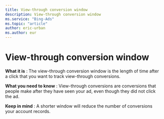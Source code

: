 ```yaml
---
title: View-through conversion window
description: View-through conversion window
ms.service: "Bing-Ads"
ms.topic: "article"
author: eric-urban
ms.author: eur
---
```


# View-through conversion window

**What it is** : The view-through conversion window is the length of time after a click that you want to track view-through conversions.

**What you need to know** : View-through conversions are conversions that people make after they have seen your ad, even though they did not click the ad.

**Keep in mind** : A shorter window will reduce the number of conversions your account records.


